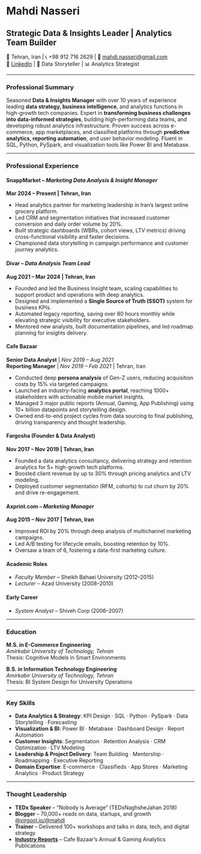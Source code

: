 # **Mahdi Nasseri**  
## **Strategic Data & Insights Leader | Analytics Team Builder**  
📍 Tehran, Iran | 📞 +98 912 716 2629 | 📧 mahdi.nasseri@gmail.com  
🔗 [LinkedIn](https://linkedin.com/in/mahdinasseri) | 🧠 Data Storyteller | 📊 Analytics Strategist  

---

### **Professional Summary**

Seasoned **Data & Insights Manager** with over 10 years of experience leading **data strategy, business intelligence**, and analytics functions in high-growth tech companies. Expert in **transforming business challenges into data-informed strategies**, building high-performing data teams, and developing robust analytics infrastructure. Proven success across e-commerce, app marketplaces, and classified platforms through **predictive analytics, reporting automation**, and user behavior modeling. Fluent in SQL, Python, PySpark, and visualization tools like Power BI and Metabase.

---

### **Professional Experience**

#### **SnappMarket** – *Marketing Data Analysis & Insight Manager*  
**Mar 2024 – Present | Tehran, Iran**

- Head analytics partner for marketing leadership in Iran’s largest online grocery platform.
- Led CRM and segmentation initiatives that increased customer conversion and daily order volume by 20%.
- Built strategic dashboards (WBRs, cohort views, LTV metrics) driving cross-functional visibility and faster decisions.
- Championed data storytelling in campaign performance and customer journey analytics.

#### **Divar** – *Data Analysis Team Lead*  
**Aug 2021 – Mar 2024 | Tehran, Iran**

- Founded and led the Business Insight team, scaling capabilities to support product and operations with deep analytics.
- Designed and implemented a **Single Source of Truth (SSOT)** system for business KPIs.
- Automated legacy reporting, saving over 80 hours monthly while elevating strategic visibility for executive stakeholders.
- Mentored new analysts, built documentation pipelines, and led roadmap planning for insights delivery.

#### **Cafe Bazaar**  
**Senior Data Analyst** | *Nov 2019 – Aug 2021*  
**Reporting Manager** | *Nov 2019 – Feb 2021* | Tehran, Iran

- Conducted deep **persona analysis** of Gen-Z users, reducing acquisition costs by 15% via targeted campaigns.
- Launched an industry-facing **analytics portal**, reaching 1000+ stakeholders with actionable mobile market insights.
- Managed 3 major public reports (Annual, Gaming, App Publishing) using 10+ billion datapoints and storytelling design.
- Owned end-to-end project cycles from data sourcing to final publishing, driving transparency and thought leadership.

#### **Fargosha (Founder & Data Analyst)**  
**Nov 2017 – Nov 2019 | Tehran, Iran**

- Founded a data analytics consultancy, delivering strategy and retention analytics for 5+ high-growth tech platforms.
- Boosted client revenue by up to 30% through pricing analytics and LTV modeling.
- Deployed customer segmentation (RFM, cohorts) to cut churn by 20% and drive re-engagement.

#### **Axprint.com** – *Marketing Manager*  
**Aug 2015 – Nov 2017 | Tehran, Iran**

- Improved ROI by 20% through deep analysis of multichannel marketing campaigns.
- Led A/B testing for lifecycle emails, boosting retention by 10%.
- Oversaw a team of 6, fostering a data-first marketing culture.

#### **Academic Roles**  
- *Faculty Member* – Sheikh Bahaei University (2012–2015)  
- *Lecturer* – Azad University (2008–2010)

#### **Early Career**  
- *System Analyst* – Shiveh Corp (2006–2007)

---

### **Education**

**M.S. in E-Commerce Engineering**  
*Amirkabir University of Technology, Tehran*  
Thesis: Cognitive Models in Smart Environments

**B.S. in Information Technology Engineering**  
*Amirkabir University of Technology, Tehran*  
Thesis: BI System Design for University Operations

---

### **Key Skills**

- **Data Analytics & Strategy**: KPI Design · SQL · Python · PySpark · Data Storytelling · Forecasting  
- **Visualization & BI**: Power BI · Metabase · Dashboard Design · Report Automation  
- **Customer Insights**: Segmentation · Retention Analysis · CRM Optimization · LTV Modeling  
- **Leadership & Project Delivery**: Team Building · Mentorship · Roadmapping · Executive Reporting  
- **Domain Expertise**: E-commerce · Classifieds · App Stores · Marketing Analytics · Product Strategy  

---

### **Thought Leadership**

- **TEDx Speaker** – “Nobody is Average” (TEDxNaghsheJahan 2018)  
- **Blogger** – 70,000+ reads on data, startups, and growth [@virgool.io/@mahdi](https://virgool.io/@mahdi)  
- **Trainer** – Delivered 100+ workshops and talks in data, tech, and digital strategy  
- [**Industry Reports**](https://public.cafebazaar.ir/) – Cafe Bazaar’s Annual & Gaming Analytics Publications
